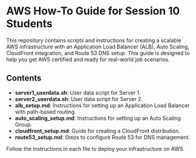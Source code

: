 # AWS How-To Guide for Session 10 Students

This repository contains scripts and instructions for creating a scalable AWS infrastructure with an Application Load Balancer (ALB), Auto Scaling, CloudFront integration, and Route 53 DNS setup. This guide is designed to help you get AWS certified and ready for real-world job scenarios.

## Contents

- **server1_userdata.sh**: User data script for Server 1.
- **server2_userdata.sh**: User data script for Server 2.
- **alb_setup.md**: Instructions for setting up an Application Load Balancer with path-based routing.
- **auto_scaling_setup.md**: Instructions for setting up an Auto Scaling Group.
- **cloudfront_setup.md**: Guide for creating a CloudFront distribution.
- **route53_setup.md**: Steps to configure Route 53 for DNS management.

Follow the instructions in each file to deploy your infrastructure on AWS.
